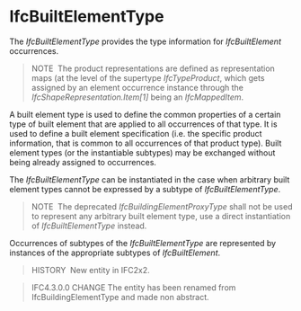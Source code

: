 # IfcBuiltElementType

The _IfcBuiltElementType_ provides the type information for _IfcBuiltElement_ occurrences.  
> NOTE&nbsp; The product representations are defined as representation maps (at the level of the supertype _IfcTypeProduct_, which gets assigned by an element occurrence instance through the _IfcShapeRepresentation.Item[1]_ being an _IfcMappedItem_.

A built element type is used to define the common properties of a certain type of built element that are applied to all occurrences of that type. It is used to define a built element specification (i.e. the specific product information, that is common to all occurrences of that product type). Built element types (or the instantiable subtypes) may be exchanged without being already assigned to occurrences.  

The _IfcBuiltElementType_ can be instantiated in the case when arbitrary built element types cannot be expressed by a subtype of _IfcBuiltElementType_.

> NOTE&nbsp; The deprecated _IfcBuildingElementProxyType_ shall not be used to represent any arbitrary built element type, use a direct instantiation of _IfcBuiltElementType_ instead.

Occurrences of subtypes of the _IfcBuiltElementType_ are represented by instances of the appropriate subtypes of _IfcBuiltElement_.  

> HISTORY&nbsp; New entity in IFC2x2.

> IFC4.3.0.0 CHANGE  The entity has been renamed from IfcBuildingElementType and made non abstract.
